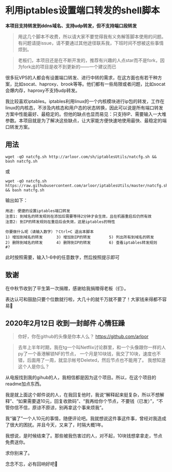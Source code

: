 # 利用iptables设置端口转发的shell脚本

**本项目支持转发到ddns域名、支持udp转发，但不支持端口段转发**

> 用这几个脚本不收费，所以请大家不要觉得我有义务解答脚本使用的问题。有问题请提issue，请不要通过其他途径联系我，下班时间不想被这些事情烦到。

> 老板们，本项目还是在不断开发的，推荐有兴趣的人点star而不是fork，因为fork出的项目是收不到更新的——一个建议而已

很多玩VPS的人都会有设置端口转发、进行中转的需求，在这方面也有若干种方案，比如socat、haproxy、brook等等。他们都有一些局限或者问题，比如socat会爆内存，haproxy不支持udp转发。

我比较喜欢iptables。iptables利用linux的一个内核模块进行ip包的转发，工作在linux的内核态，不涉及内核态和用户态的状态转换，因此可以说是所有端口转发方案中性能最好、最稳定的。但他的缺点也显而易见：只支持IP、需要输入一大堆参数。本项目就是为了解决这些缺点，让大家能方便快速地使用最快、最稳定的端口转发方案。


## 用法

```shell
wget -qO natcfg.sh http://arloor.com/sh/iptablesUtils/natcfg.sh && bash natcfg.sh
```

或

```
wget -qO natcfg.sh https://raw.githubusercontent.com/arloor/iptablesUtils/master/natcfg.sh && bash natcfg.sh
```

输出如下：

```
用途: 便捷的设置iptables端口转发
注意1: 到域名的转发规则在添加后需要等待2分钟才会生效，且在机器重启后仍然有效
注意2: 到IP的转发规则在重启后会失效，这是iptables的特性

你要做什么呢（请输入数字）？Ctrl+C 退出本脚本
1) 增加到域名的转发      3) 增加到IP的转发        5) 列出所有到域名的转发
2) 删除到域名的转发      4) 删除到IP的转发        6) 查看iptables转发规则
#? 
```

此时按照需要，输入1-6中的任意数字，然后按照提示即可

## 致谢

在中秋节收到了平生第一次捐赠，感谢给我捐赠得老板（们）。

表达认可和鼓励只要个位数就行啦，大几十的就千万就不要了！大家钱来得都不容易🙏

## 2020年2月12日 收到一封邮件 心情狂躁

> 你好，你在github的头像是你本人么？
https://github.com/arloor

> 去年上半年时期，我在tg一个叫Netflix讨论群里，和一个头像跟你一样的人py了一个香港解锁NF的节点，
一个月是10块钱，我交了10块，速度也不错，后面用了一周，就显示帐号Deleted，然后节点也不能用了。
我想知道这个人是你么？

从电报找到我的gihub的人，我相信都是因为这个项目。所以，在这个项目的readme加点东西。

我是就上面这个邮件说的人，在我回复他时，我说“解释起来挺复杂，所以不想解释”、“如果需要退10元，回复收款码”、“我再给你个节点，不要钱（已发）”，“不管你信不信，原谅不原谅，别再拿这个事来烦我”。

我“骗了”一个人10元的事情，随便评论吧。我就想说这件事这件事，曾经对我造成了很大的困扰。并且今天，又来了，时隔大概1年。

我想说，是时候结束了。那些被我伤害过的人，对不起，10块钱想拿拿走，节点免费送你。

求你别来了。

念念不忘，必有回响好吧🤮
